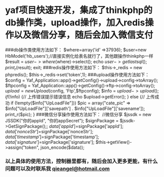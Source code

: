 yaf项目快速开发，集成了thinkphp的db操作类，upload操作，加入redis操作以及微信分享，随后会加入微信支付
===================================
###db操作类使用方法如下：
          $where=array('id' =>37936);
   		    $user=new HbModel('hb_users');//直接实例化给表名就行了，其他跟操作thinkphp一样
		      $result = $user->where($where)->select();
		      echo $user->getlastsql();
		      print_r($result);
	      	exit;
###redis操作使用方法如下：
          $this->_redis = new phpredis();
          $this->_redis->set('token',1);
###upload操作使用方法如下：
          $config = Yaf_Application::app()->getConfig()->upload->config->toArray();
        	$ftpconfig = Yaf_Application::app()->getConfig()->ftp->config->toArray();
            $upload = new Upload($config, 'Ftp',$ftpconfig); 
            $info = $upload->upload();
            if (!$info) {// 上传错误提示错误信息
                echo $upload->getError();
            } else {// 上传成功
                if (!empty($info["UpLoadFile"]))
                    $pic = array("cate_pic" => $info["UpLoadFile"]['savepath'] . $info["UpLoadFile"]['savename']);
                print_r($pic);
            }
###微信分享操作使用方法如下：
            //微信分享
        $jssdk = new JSSDK("你的appId", "你的appSecret");
        $signPackage = $jssdk->GetSignPackage();;
        $data['appId']=$signPackage['appId'];
        $data['nonceStr']=$signPackage['nonceStr'];
        $data['timestamp']=$signPackage['timestamp'];
        $data['signature']=$signPackage['signature'];
        $this->getView()->assign("token", json_encode($data));
### 以上具体的使用方法，控制器里都有，随后会加入更多更能，有什么问题可以及时联系我 qieangel@hotmail.com
